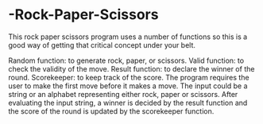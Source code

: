 # -Rock-Paper-Scissors
This rock paper scissors program uses a number of functions so this is a good way of getting that critical concept under your belt.

Random function: to generate rock, paper, or scissors. 
Valid function: to check the validity of the move.
Result function: to declare the winner of the round.
Scorekeeper: to keep track of the score.
The program requires the user to make the first move before it makes a move. The input could be a string or an alphabet representing either rock, paper or scissors. After evaluating the input string, a winner is decided by the result function and the score of the round is updated by the scorekeeper function. 

